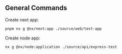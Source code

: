 ## General Commands
Create next app:
```sh
pnpm nx g @nx/next:app ./source/web/test-app
```
Create node app:
```sh
nx g @nx/node:application ./source/api/express-test
```